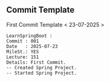 ## Commit Template

First Commit Template < 23-07-2025 >

    LearnSpringBoot :
    Commit : 001
    Date   : 2025-07-23
    MileSt.: YES
    Lecture: 151
    Details: First Commit.
    -- Created Spring Project.
    -- Started Spring Project.